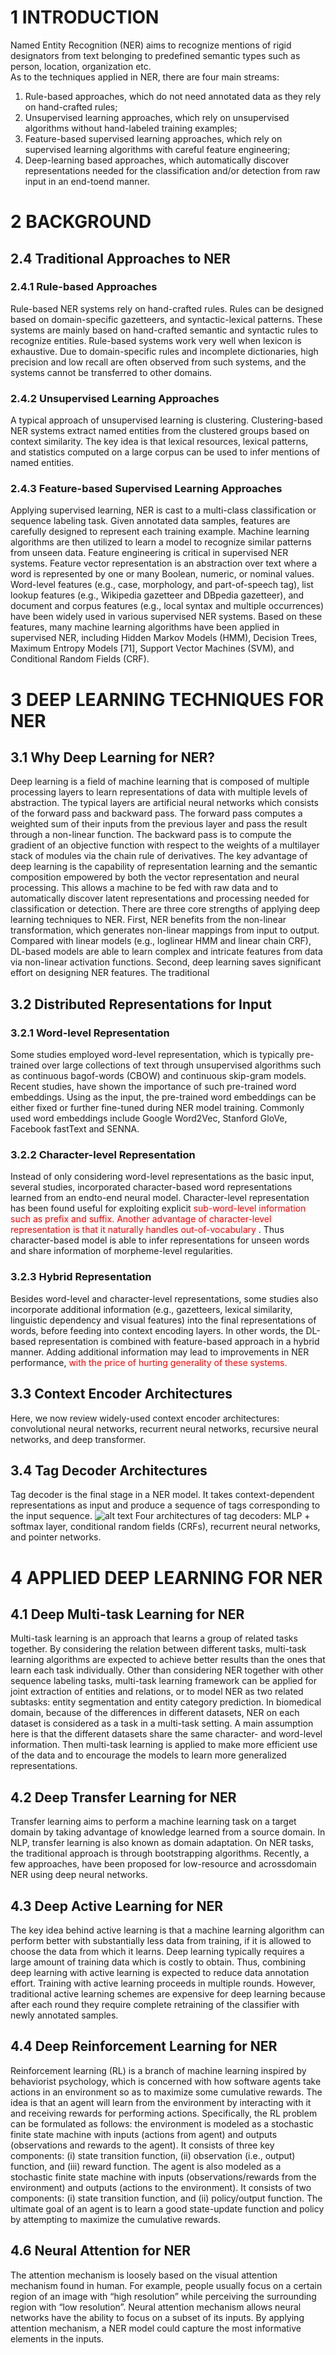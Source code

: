 # 1 INTRODUCTION  
Named Entity Recognition (NER) aims to recognize mentions of rigid designators from text belonging to predefined semantic types such as person, location, organization etc.  
As to the techniques applied in NER, there are four main streams: 
1) Rule-based approaches, which do not need annotated data as they rely on hand-crafted rules;
2) Unsupervised learning approaches, which rely on unsupervised algorithms without hand-labeled training examples; 
3) Feature-based supervised learning approaches, which rely on supervised learning algorithms with careful feature engineering; 
4) Deep-learning based approaches, which automatically discover representations needed for the classification and/or detection from raw input in an end-toend manner. 
   
# 2 BACKGROUND
## 2.4 Traditional Approaches to NER
### 2.4.1 Rule-based Approaches  
Rule-based NER systems rely on hand-crafted rules. Rules can be designed based on domain-specific gazetteers, and syntactic-lexical patterns. These systems are mainly based on hand-crafted semantic and syntactic rules to recognize entities. Rule-based systems work very well when lexicon is exhaustive. Due to domain-specific rules and incomplete dictionaries, high precision and low recall are often observed from such systems, and the systems cannot be transferred to other domains.

### 2.4.2 Unsupervised Learning Approaches
A typical approach of unsupervised learning is clustering. Clustering-based NER systems extract named entities from the clustered groups based on context similarity. The key idea is that lexical resources, lexical patterns, and statistics computed on a large corpus can be used to infer mentions of named entities. 

### 2.4.3 Feature-based Supervised Learning Approaches
Applying supervised learning, NER is cast to a multi-class classification or sequence labeling task. Given annotated data samples, features are carefully designed to represent each training example. Machine learning algorithms are then utilized to learn a model to recognize similar patterns from unseen data.
Feature engineering is critical in supervised NER systems. Feature vector representation is an abstraction over text where a word is represented by one or many Boolean, numeric, or nominal values. Word-level features (e.g., case, morphology, and part-of-speech tag), list lookup features (e.g., Wikipedia gazetteer and DBpedia gazetteer), and document and corpus features (e.g., local syntax and multiple occurrences) have been widely used in various supervised NER systems.
Based on these features, many machine learning algorithms have been applied in supervised NER, including Hidden Markov Models (HMM), Decision Trees, Maximum Entropy Models [71], Support Vector Machines (SVM), and Conditional Random Fields (CRF).

# 3 DEEP LEARNING TECHNIQUES FOR NER
## 3.1 Why Deep Learning for NER?
Deep learning is a field of machine learning that is composed of multiple processing layers to learn representations of data with multiple levels of abstraction. The typical layers are artificial neural networks which consists of the forward pass and backward pass. The forward pass computes a weighted sum of their inputs from the previous layer and pass the result through a non-linear function. The backward pass is to compute the gradient of an objective function with respect to the weights of a multilayer stack of modules via the chain rule of derivatives. The key advantage of deep learning is the capability of representation learning and the semantic composition empowered by both the vector representation and neural processing. This allows a machine to be fed with raw data and to automatically discover latent representations and processing needed for classification or detection.
There are three core strengths of applying deep learning techniques to NER. First, NER benefits from the non-linear transformation, which generates non-linear mappings from input to output. Compared with linear models (e.g., loglinear HMM and linear chain CRF), DL-based models are able to learn complex and intricate features from data via non-linear activation functions. Second, deep learning saves significant effort on designing NER features. The traditional

## 3.2 Distributed Representations for Input
### 3.2.1 Word-level Representation
Some studies employed word-level representation, which is typically pre-trained over large collections of text through unsupervised algorithms such as continuous bagof-words (CBOW) and continuous skip-gram models. Recent studies, have shown the importance of such pre-trained word embeddings. Using as the input, the pre-trained word embeddings can be either fixed or further fine-tuned during NER model training. Commonly used word embeddings include Google Word2Vec, Stanford GloVe, Facebook fastText and SENNA.

### 3.2.2 Character-level Representation
Instead of only considering word-level representations as the basic input, several studies, incorporated character-based word representations learned from an endto-end neural model. Character-level representation has been found useful for exploiting explicit  <font color="red"> sub-word-level information such as prefix and suffix. Another advantage of character-level representation is that it naturally handles out-of-vocabulary </font> . Thus character-based model is able to infer representations for unseen words and share information of morpheme-level regularities. 

### 3.2.3 Hybrid Representation
Besides word-level and character-level representations, some studies also incorporate additional information (e.g., gazetteers, lexical similarity, linguistic dependency and visual features) into the final representations of words, before feeding into context encoding layers. In other words, the DL-based representation is combined with feature-based approach in a hybrid manner. Adding additional information may lead to improvements in NER performance, <font color="red"> with the price of hurting generality of these systems.</font> 

## 3.3 Context Encoder Architectures
Here, we now review widely-used context encoder architectures: convolutional neural networks, recurrent neural networks, recursive neural networks, and deep transformer.

## 3.4 Tag Decoder Architectures
Tag decoder is the final stage in a NER model. It takes context-dependent representations as input and produce a sequence of tags corresponding to the input sequence.
![alt text](1.png)
Four architectures of tag decoders: MLP + softmax layer, conditional random fields (CRFs), recurrent neural networks, and pointer networks.

# 4 APPLIED DEEP LEARNING FOR NER
## 4.1 Deep Multi-task Learning for NER
Multi-task learning is an approach that learns a group of related tasks together. By considering the relation between different tasks, multi-task learning algorithms are expected to achieve better results than the ones that learn each task individually.
Other than considering NER together with other sequence labeling tasks, multi-task learning framework can be applied for joint extraction of entities and relations, or to model NER as two related subtasks: entity segmentation and entity category prediction. In biomedical domain, because of the differences in different datasets, NER on each dataset is considered as a task in a multi-task setting. A main assumption here is that the different datasets share the same character- and word-level information. Then multi-task learning is applied to make more efficient use of the data and to encourage the models to learn more generalized representations.

## 4.2 Deep Transfer Learning for NER
Transfer learning aims to perform a machine learning task on a target domain by taking advantage of knowledge learned from a source domain. In NLP, transfer learning is also known as domain adaptation. On NER tasks, the traditional approach is through bootstrapping algorithms. Recently, a few approaches, have been proposed for low-resource and acrossdomain NER using deep neural networks.

## 4.3 Deep Active Learning for NER
The key idea behind active learning is that a machine learning algorithm can perform better with substantially less data from training, if it is allowed to choose the data from which it learns. Deep learning typically requires a large amount of training data which is costly to obtain. Thus, combining deep learning with active learning is expected to reduce data annotation effort.
Training with active learning proceeds in multiple rounds. However, traditional active learning schemes are expensive for deep learning because after each round they require complete retraining of the classifier with newly annotated samples.

## 4.4 Deep Reinforcement Learning for NER
Reinforcement learning (RL) is a branch of machine learning inspired by behaviorist psychology, which is concerned with how software agents take actions in an environment so as to maximize some cumulative rewards. The idea is that an agent will learn from the environment by interacting with it and receiving rewards for performing actions. Specifically, the RL problem can be formulated as follows: the environment is modeled as a stochastic finite state machine with inputs (actions from agent) and outputs (observations and rewards to the agent). It consists of three key components: (i) state transition function, (ii) observation (i.e., output) function, and (iii) reward function.
The agent is also modeled as a stochastic finite state machine with inputs (observations/rewards from the environment) and outputs (actions to the environment). It consists of two components: (i) state transition function, and (ii) policy/output function. The ultimate goal of an agent is to learn a good state-update function and policy by attempting to maximize the cumulative rewards.

## 4.6 Neural Attention for NER
The attention mechanism is loosely based on the visual attention mechanism found in human. For example, people usually focus on a certain region of an image with “high resolution” while perceiving the surrounding region with “low resolution”. Neural attention mechanism allows neural networks have the ability to focus on a subset of its inputs. By applying attention mechanism, a NER model could capture the most informative elements in the inputs.

